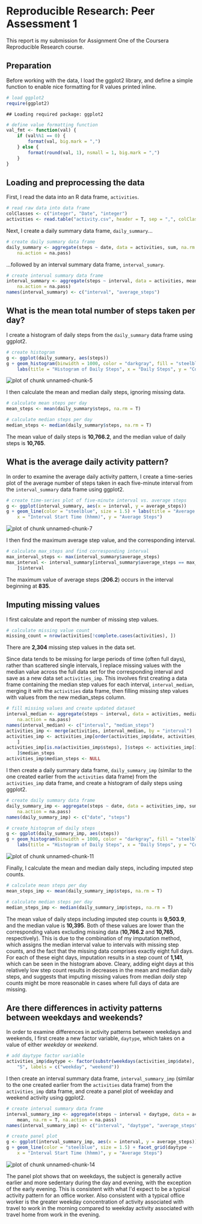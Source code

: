 # Reproducible Research: Peer Assessment 1

This report is my submission for Assignment One of the Coursera Reproducible
Research course.

## Preparation
Before working with the data, I load the ggplot2 library, and define a
simple function to enable nice formatting for R values printed inline.


```r
# load ggplot2
require(ggplot2)
```

```
## Loading required package: ggplot2
```

```r
# define value formatting function
val_fmt <- function(val) {
    if (val%%1 == 0) {
        format(val, big.mark = ",")
    } else {
        format(round(val, 1), nsmall = 1, big.mark = ",")
    }
}
```


## Loading and preprocessing the data

First, I read the data into an R data frame, ```activities```.


```r
# read raw data into data frame
colClasses <- c("integer", "Date", "integer")
activities <- read.table("activity.csv", header = T, sep = ",", colClasses = colClasses)
```


Next, I create a daily summary data frame, ```daily_summary```...


```r
# create daily summary data frame
daily_summary <- aggregate(steps ~ date, data = activities, sum, na.rm = F, 
    na.action = na.pass)
```


...followed by an interval summary data frame, ```interval_sumary```.


```r
# create interval summary data frame
interval_summary <- aggregate(steps ~ interval, data = activities, mean, na.rm = T, 
    na.action = na.pass)
names(interval_summary) <- c("interval", "average_steps")
```


## What is the mean total number of steps taken per day?

I create a histogram of daily steps from the ```daily_summary``` data frame
using ggplot2.


```r
# create histogram
g <- ggplot(daily_summary, aes(steps))
g + geom_histogram(binwidth = 1000, color = "darkgray", fill = "steelblue") + 
    labs(title = "Histogram of Daily Steps", x = "Daily Steps", y = "Count of Days")
```

![plot of chunk unnamed-chunk-5](figure/unnamed-chunk-5.png) 


I then calculate the mean and median daily steps, ignoring missing data.


```r
# calculate mean steps per day
mean_steps <- mean(daily_summary$steps, na.rm = T)

# calculate median steps per day
median_steps <- median(daily_summary$steps, na.rm = T)
```


The mean value of daily steps is **10,766.2**, and the median
value of daily steps is **10,765**.

## What is the average daily activity pattern?

In order to examine the average daily activity pattern, I create a time-series
plot of the average number of steps taken in each five-minute interval from the
```interval_summary``` data frame using ggplot2.


```r
# create time-series plot of five-minute interval vs. average steps
g <- ggplot(interval_summary, aes(x = interval, y = average_steps))
g + geom_line(color = "steelblue", size = 1.5) + labs(title = "Average Steps by Five-Minute Interval", 
    x = "Interval Start Time (hhmm)", y = "Average Steps")
```

![plot of chunk unnamed-chunk-7](figure/unnamed-chunk-7.png) 


I then find the maximum average step value, and the corresponding interval.


```r
# calculate max_steps and find corresponding interval
max_interval_steps <- max(interval_summary$average_steps)
max_interval <- interval_summary[interval_summary$average_steps == max_interval_steps, 
    ]$interval
```


The maximum value of average steps (**206.2**) occurs
in the  interval beginning at **835**.

## Imputing missing values

I first calculate and report the number of missing step values.


```r
# calculate missing value count
missing_count = nrow(activities[!complete.cases(activities), ])
```


There are **2,304** missing step values in the data set.

Since data tends to be missing for large periods of time (often full days),
rather than scattered single intervals, I replace missing values with the
median value across the full data set for the corresponding interval and save
as a new data set ```activities_imp```. This involves first creating a data
frame containing the median step values for each interval,
```interval_median```, merging it with the ```activities``` data frame,
then filling missing step values with values from the new median_steps column.


```r
# fill missing values and create updated dataset
interval_median <- aggregate(steps ~ interval, data = activities, median, na.rm = T, 
    na.action = na.pass)
names(interval_median) <- c("interval", "median_steps")
activities_imp <- merge(activities, interval_median, by = "interval")
activities_imp <- activities_imp[order(activities_imp$date, activities_imp$interval), 
    ]
activities_imp[is.na(activities_imp$steps), ]$steps <- activities_imp[is.na(activities_imp$steps), 
    ]$median_steps
activities_imp$median_steps <- NULL
```


I then create a daily summary data frame, ```daily_summary_imp``` (similar to
the one created earlier from the ```activities``` data frame) from the
```activities_imp``` data frame, and create a histogram of daily steps using
ggplot2.


```r
# create daily summary data frame
daily_summary_imp <- aggregate(steps ~ date, data = activities_imp, sum, na.rm = F, 
    na.action = na.pass)
names(daily_summary_imp) <- c("date", "steps")

# create histogram of daily steps
g <- ggplot(daily_summary_imp, aes(steps))
g + geom_histogram(binwidth = 1000, color = "darkgray", fill = "steelblue") + 
    labs(title = "Histogram of Daily Steps", x = "Daily Steps", y = "Count of Days")
```

![plot of chunk unnamed-chunk-11](figure/unnamed-chunk-11.png) 


Finally, I calculate the mean and median daily steps, including imputed step
counts.


```r
# calculate mean steps per day
mean_steps_imp <- mean(daily_summary_imp$steps, na.rm = T)

# calculate median steps per day
median_steps_imp <- median(daily_summary_imp$steps, na.rm = T)
```


The mean value of daily steps including imputed step counts is
**9,503.9**, and the median value is
**10,395**. Both of these values are lower than the
corresponding values excluding missing data (**10,766.2** and
**10,765**, respectively). This is due to the combination of
my imputation method, which assigns the median interval value to intervals with
missing step counts, and the fact that the missing data comprises exactly eight
full days. For each of these eight days, imputation results in a step count of
**1,141**, which can be seen in the
histogram above. Cleary, adding eight days at this relatively low step count
results in decreases in the mean and median daily steps, and suggests that
imputing missing values from median *daily* step counts might be more reasonable
in cases where full days of data are missing.

## Are there differences in activity patterns between weekdays and weekends?

In order to examine differences in activity patterns between weekdays and
weekends, I first create a new factor variable, ```daytype```, which takes on
a value of either *weekday* or *weekend*.


```r
# add daytype factor variable
activities_imp$daytype <- factor(substr(weekdays(activities_imp$date), 1, 1) == 
    "S", labels = c("weekday", "weekend"))
```


I then create an interval summary data frame, ```interval_summary_imp```
(similar to the one created earlier from the ```activities``` data frame) from
the ```activities_imp``` data frame, and create a panel plot of weekday and
weekend activity using ggplot2.


```r
# create interval summary data frame
interval_summary_imp <- aggregate(steps ~ interval + daytype, data = activities_imp, 
    mean, na.rm = T, na.action = na.pass)
names(interval_summary_imp) <- c("interval", "daytype", "average_steps")

# create panel plot
g <- ggplot(interval_summary_imp, aes(x = interval, y = average_steps))
g + geom_line(color = "steelblue", size = 1.5) + facet_grid(daytype ~ .) + labs(title = "Average Steps by Five-Minute Interval and Daytype", 
    x = "Interval Start Time (hhmm)", y = "Average Steps")
```

![plot of chunk unnamed-chunk-14](figure/unnamed-chunk-14.png) 


The panel plot shows that on weekdays, the subject is generally
active earlier and more sedentary during the day and evening, with the
exception of the early evening. This is consistent with what I'd expect to be
a typical activity pattern for an office worker. Also consistent with a
typical office worker is the greater weekday concentration of activity
associated with travel to work in the morning compared to weekday activity
associated with travel home from work in the evening.
